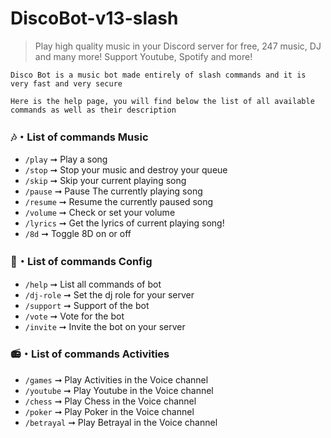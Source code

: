 # DiscoBot-v13-slash
> Play high quality music in your Discord server for free, 247 music, DJ and many more! Support Youtube, Spotify and more!

```
Disco Bot is a music bot made entirely of slash commands and it is very fast and very secure
```
```
Here is the help page, you will find below the list of all available commands as well as their description
```

### :notes:・List of commands Music

- `/play` ➞ Play a song
- `/stop` ➞ Stop your music and destroy your queue
- `/skip` ➞ Skip your current playing song
- `/pause` ➞ Pause The currently playing song
- `/resume` ➞ Resume the currently paused song
- `/volume` ➞ Check or set your volume
- `/lyrics` ➞ Get the lyrics of current playing song!
- `/8d` ➞ Toggle 8D on or off

### :scroll:・List of commands Config

- `/help` ➞ List all commands of bot
- `/dj-role` ➞ Set the dj role for your server
- `/support` ➞ Support of the bot
- `/vote` ➞ Vote for the bot
- `/invite` ➞ Invite the bot on your server

### :radio:・List of commands Activities

- `/games` ➞ Play Activities in the Voice channel
- `/youtube` ➞ Play Youtube in the Voice channel
- `/chess` ➞ Play Chess in the Voice channel
- `/poker` ➞ Play Poker in the Voice channel
- `/betrayal` ➞ Play Betrayal in the Voice channel
